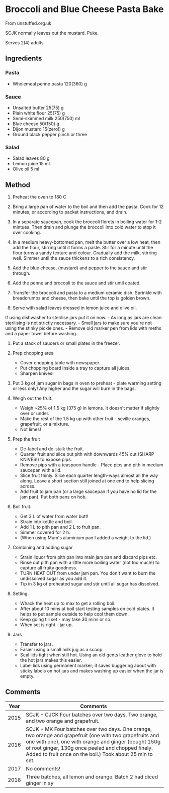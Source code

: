 # Broccoli and Blue Cheese Pasta Bake

From unstuffed.org.uk

SCJK normally leaves out the mustard. Puke.

Serves 2(4) adults

## Ingredients

### Pasta

- Wholemeal penne pasta 120(360) g

### Sauce

- Unsalted butter 25(75) g
- Plain white flour 25(75) g
- Semi-skimmed milk 250(750) ml
- Blue cheese 50(150) g
- Dijon mustard 15(zero!) g
- Ground black pepper pinch or three

### Salad

- Salad leaves 80 g
- Lemon juice 15 ml
- Olive oil 5 ml

## Method

1. Preheat the oven to 180 C

1. Bring a large pan of water to the boil and then add the pasta. Cook for 12 minutes, or according to packet instructions, and drain.

1. In a separate saucepan, cook the broccoli florets in boiling water for 1-2 mintues. Then drain and plunge the broccoli into cold water to stop it over cooking.

1. In a medium heavy-bottomed pan, melt the butter over a low heat, then add the flour, stirring until it forms a paste. Stir for a minute until the flour turns a sandy texture and colour. Gradually add the milk, stirring well. Simmer until the sauce thickens to a rich consistency.

1. Add the blue cheese, (mustard) and pepper to the sauce and stir through.

1. Add the penne and broccoli to the sauce and stir until coated.

1. Transfer the broccoli and pasta to a medium ceramic dish. Sprinkle with breadcrumbs and cheese, then bake until the top is golden brown.

1. Serve with salad leaves dressed in lemon juice and olive oil.



If using dishwasher to sterilise jars put it on now.
    - As long as jars are clean sterilising is not strictly necessary.
    - Smell jars to make sure you're not using the stinky pickle ones.
    - Remove old marker pen from lids with meths and a paper towel before washing.

1. Put a stack of saucers or small plates in the freezer.

1. Prep chopping area
    - Cover chopping table with newspaper.
    - Put chopping board inside a tray to capture all juices.
    - Sharpen knives!

1. Put 3 kg of jam sugar in bags in oven to preheat - plate warming setting or less only! Any higher and the sugar will burn in the bags.

1. Weigh out the fruit.
    - Weigh ~25% of 1.5 kg (375 g) in lemons. It doesn't matter if slightly over or under.
    - Make the rest of the 1.5 kg up with other fruit - seville oranges, grapefruit, or a mixture.
    - Not limes!

1. Prep the fruit
    - De-label and de-stalk the fruit.
    - Quarter fruit and slice out pith with downwards 45% cut (SHARP KNIVES!) to expose pips.
    - Remove pips with a teaspoon handle - Place pips and pith in medium saucepan with a lid.
    - Slice fruit thinly. Slice each quarter length-ways almost all the way along. Leave a short section still joined at one end to help slicing across.
    - Add fruit to jam pan (or a large saucepan if you have no lid for the jam pan). Put both pans on hob.

1. Boil fruit.
    - Get 3 L of water from water butt!
    - Strain into kettle and boil.
    - Add 1 L to pith pan and 2 L to fruit pan.
    - Simmer covered for 2 h.
    - (When using Mum's aluminium pan I added a weight to the lid.)

1. Combining and adding sugar
    - Strain liquor from pith pan into main jam pan and discard pips etc.
    - Rinse out pith pan with a little more boiling water (not too much!) to capture all fruity goodness.
    - TURN HEAT OUT from under jam pan. You don't want to burn the undissolved sugar as you add it.
    - Tip in 3 kg of preheated sugar and stir until all sugar has dissolved.

1. Setting
    - Whack the heat up to max to get a rolling boil.
    - After about 10 mins at boil start testing samples on cold plates. It helps to put sample outside to help cool them down.
    - Keep going till set - may take 30 mins or so.
    - When set is right - jar up.

1. Jars
    - Transfer to jars.
    - Easier using a small milk jug as a scoop.
    - Seal lids tight when still hot. Using an old gents leather glove to hold the hot jars makes this easier.
    - Label lids using permanent marker; it saves buggering about with sticky labels on hot jars and makes washing up easier when the jar is empty.

## Comments

Year   | Comments
-------|-------------------
2015   | SCJK + CJCK Four batches over two days. Two orange, and two orange and grapefruit.
2016   | SCJK + MK Four batches over two days. One orange, two orange and grapefruit (one with two grapefruits and one with one), one with orange and ginger (bought 150g of root ginger, 130g once peeled and chopped finely. Added to fruit once on the boil.) Took about 25 min to set.
2017 | No comments!
2018 | Three batches, all lemon and orange. Batch 2 had diced ginger in sy
